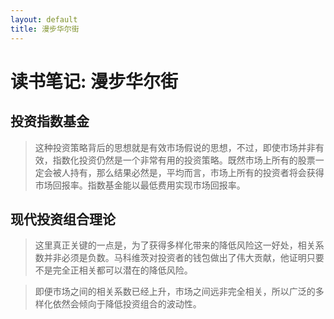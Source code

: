 ```yaml
---
layout: default
title: 漫步华尔街
---
```


# 读书笔记: 漫步华尔街


## 投资指数基金

> 这种投资策略背后的思想就是有效市场假说的思想，不过，即使市场并非有效，指数化投资仍然是一个非常有用的投资策略。既然市场上所有的股票一定会被人持有，那么结果必然是，平均而言，市场上所有的投资者将会获得市场回报率。指数基金能以最低费用实现市场回报率。
>

## 现代投资组合理论

> 这里真正关键的一点是，为了获得多样化带来的降低风险这一好处，相关系数并非必须是负数。马科维茨对投资者的钱包做出了伟大贡献，他证明只要不是完全正相关都可以潜在的降低风险。
>



> 即便市场之间的相关系数已经上升，市场之间远非完全相关，所以广泛的多样化依然会倾向于降低投资组合的波动性。
>






